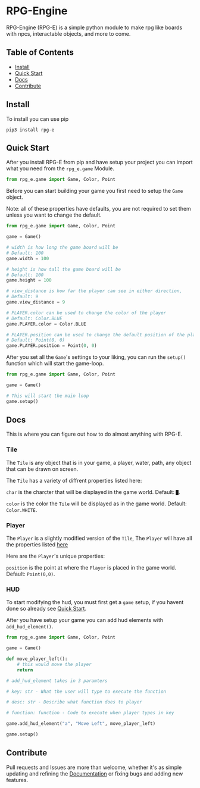 # RPG-Engine
RPG-Engine (RPG-E) is a simple python module to make rpg like boards with npcs, interactable objects, and more to come.

## Table of Contents
* [Install](#install)
* [Quick Start](#quick-start)
* [Docs](#docs)
* [Contribute](#contribute)




## Install
To install you can use pip

```
pip3 install rpg-e
```

## Quick Start
After you install RPG-E from pip and have setup your project you can import what you need from the ```rpg_e.game``` Module.

```py
from rpg_e.game import Game, Color, Point
```

Before you can start building your game you first need to setup the ```Game``` object.

Note: all of these properties have defaults, you are not required to set them unless you want to change the default.

```py
from rpg_e.game import Game, Color, Point

game = Game()

# width is how long the game board will be
# Default: 100
game.width = 100 

# height is how tall the game board will be
# Default: 100
game.height = 100

# view_distance is how far the player can see in either direction,
# Default: 9
game.view_distance = 9

# PLAYER.color can be used to change the color of the player
# Default: Color.BLUE
game.PLAYER.color = Color.BLUE

# PLAYER.position can be used to change the default position of the player
# Default: Point(0, 0)
game.PLAYER.position = Point(0, 0)
```

After you set all the ```Game```'s settings to your liking, you can run the ```setup()``` function which will start the game-loop.

```py
from rpg_e.game import Game, Color, Point

game = Game()

# This will start the main loop
game.setup()
```

## Docs
This is where you can figure out how to do almost anything with RPG-E.

### Tile
The `Tile` is any object that is in your game, a player, water, path, any object that can be drawn on screen.

The `Tile` has a variety of diffrent properties listed here:

`char` is the charcter that will be displayed in the game world. Default: `█`.

`color` is the color the `Tile` will be displayed as in the game world. Default: `Color.WHITE`.

### Player
The `Player` is a slightly modified version of the `Tile`, The `Player` will have all the properties listed [here](#tile)

Here are the `Player`'s unique properties:

`position` is the point at where the `Player` is placed in the game world. Default: `Point(0,0)`.

### HUD
To start modifying the hud, you must first get a `game` setup, if you havent done so already see [Quick Start](#quick-start). 

After you have setup your game you can add hud elements with `add_hud_element()`.

```py
from rpg_e.game import Game, Color, Point

game = Game()

def move_player_left():
    # this would move the player
    return

# add_hud_element takes in 3 paramters 

# key: str - What the user will type to execute the function

# desc: str - Describe what function does to player

# function: function - Code to execute when player types in key

game.add_hud_element("a", "Move Left", move_player_left)

game.setup()
```



## Contribute
Pull requests and Issues are more than welcome, whether it's as simple updating and refining the [Documentation](#docs) or fixing bugs and adding new features.